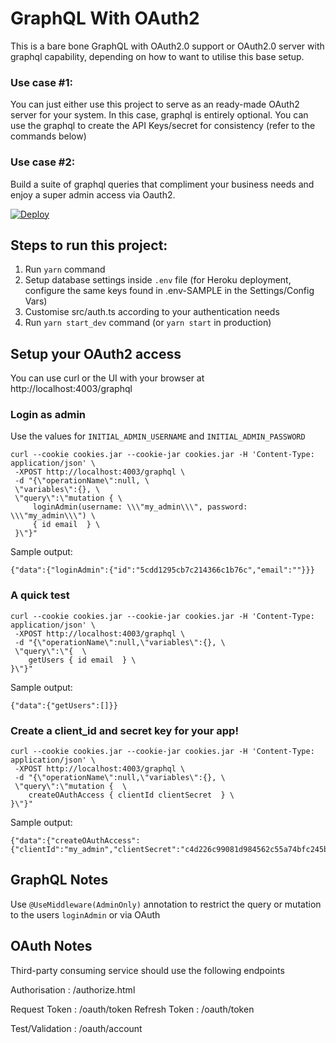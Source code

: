 # GraphQL With OAuth2

This is a bare bone GraphQL with OAuth2.0 support or OAuth2.0 server with graphql capability, depending on how to want to utilise this base setup.

### Use case #1:

You can just either use this project to serve as an ready-made OAuth2 server for your system. In this case, graphql is entirely optional. You can use the graphql to create the API Keys/secret for consistency (refer to the commands below)

### Use case #2:

Build a suite of graphql queries that compliment your business needs and enjoy a super admin access via Oauth2.

[![Deploy](https://www.herokucdn.com/deploy/button.svg)](https://heroku.com/deploy)

## Steps to run this project:

1. Run `yarn` command
2. Setup database settings inside `.env` file (for Heroku deployment, configure the same keys found in .env-SAMPLE in the Settings/Config Vars)
3. Customise src/auth.ts according to your authentication needs
4. Run `yarn start_dev` command (or `yarn start` in production)

## Setup your OAuth2 access

You can use curl or the UI with your browser at http://localhost:4003/graphql

### Login as admin

Use the values for `INITIAL_ADMIN_USERNAME` and `INITIAL_ADMIN_PASSWORD`

    curl --cookie cookies.jar --cookie-jar cookies.jar -H 'Content-Type: application/json' \
     -XPOST http://localhost:4003/graphql \
     -d "{\"operationName\":null, \
     \"variables\":{}, \
     \"query\":\"mutation { \
         loginAdmin(username: \\\"my_admin\\\", password: \\\"my_admin\\\") \
         { id email  } \
     }\"}"

Sample output:

    {"data":{"loginAdmin":{"id":"5cdd1295cb7c214366c1b76c","email":""}}}

### A quick test

    curl --cookie cookies.jar --cookie-jar cookies.jar -H 'Content-Type: application/json' \
     -XPOST http://localhost:4003/graphql \
     -d "{\"operationName\":null,\"variables\":{}, \
     \"query\":\"{  \
        getUsers { id email  } \
    }\"}"

Sample output:

    {"data":{"getUsers":[]}}

### Create a client_id and secret key for your app!

    curl --cookie cookies.jar --cookie-jar cookies.jar -H 'Content-Type: application/json' \
     -XPOST http://localhost:4003/graphql \
     -d "{\"operationName\":null,\"variables\":{}, \
     \"query\":\"mutation {  \
        createOAuthAccess { clientId clientSecret  } \
    }\"}"

Sample output:

    {"data":{"createOAuthAccess":{"clientId":"my_admin","clientSecret":"c4d226c99081d984562c55a74bfc245b2ad21a70a441873b102e15b521c2a7da"}}}

## GraphQL Notes

Use `@UseMiddleware(AdminOnly)` annotation to restrict the query or mutation to the users `loginAdmin` or via OAuth

## OAuth Notes

Third-party consuming service should use the following endpoints

Authorisation : <host uri>/authorize.html

Request Token : <host uri>/oauth/token
Refresh Token : <host uri>/oauth/token

Test/Validation : <host uri>/oauth/account
